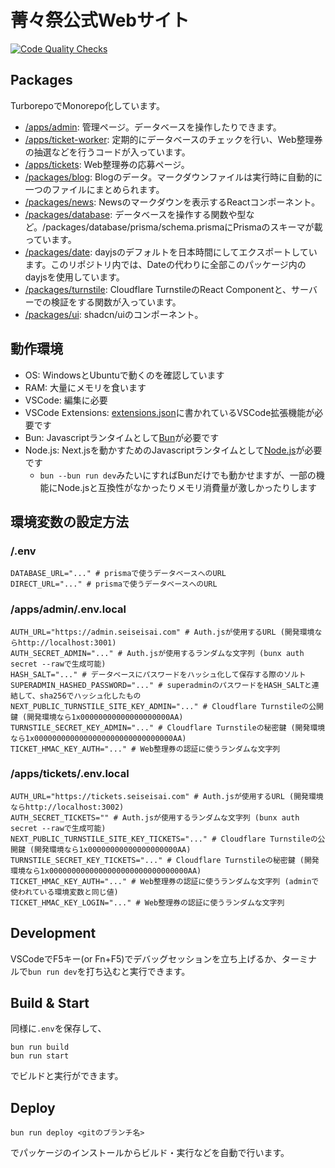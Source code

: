 # 菁々祭公式Webサイト

[![Code Quality Checks](https://github.com/2025seiseisai/seiseisai-admin/actions/workflows/check.yml/badge.svg?branch=main)](https://github.com/2025seiseisai/seiseisai-admin/actions/workflows/check.yml)

## Packages

TurborepoでMonorepo化しています。

- [/apps/admin](./apps/admin): 管理ページ。データベースを操作したりできます。
- [/apps/ticket-worker](./apps/ticket-worker): 定期的にデータベースのチェックを行い、Web整理券の抽選などを行うコードが入っています。
- [/apps/tickets](./apps/tickets): Web整理券の応募ページ。
- [/packages/blog](./packages/blog): Blogのデータ。マークダウンファイルは実行時に自動的に一つのファイルにまとめられます。
- [/packages/news](./packages/news): Newsのマークダウンを表示するReactコンポーネント。
- [/packages/database](./packages/database): データベースを操作する関数や型など。/packages/database/prisma/schema.prismaにPrismaのスキーマが載っています。
- [/packages/date](./packages/date): dayjsのデフォルトを日本時間にしてエクスポートしています。このリポジトリ内では、Dateの代わりに全部このパッケージ内のdayjsを使用しています。
- [/packages/turnstile](./packages/turnstile): Cloudflare TurnstileのReact Componentと、サーバーでの検証をする関数が入っています。
- [/packages/ui](./packages/ui): shadcn/uiのコンポーネント。

## 動作環境

- OS: WindowsとUbuntuで動くのを確認しています
- RAM: 大量にメモリを食います
- VSCode: 編集に必要
- VSCode Extensions: [extensions.json](./.vscode/extensions.json)に書かれているVSCode拡張機能が必要です
- Bun: Javascriptランタイムとして[Bun](https://bun.com/)が必要です
- Node.js: Next.jsを動かすためのJavascriptランタイムとして[Node.js](https://nodejs.org/ja/)が必要です
    - `bun --bun run dev`みたいにすればBunだけでも動かせますが、一部の機能にNode.jsと互換性がなかったりメモリ消費量が激しかったりします

## 環境変数の設定方法

### /.env

```shell
DATABASE_URL="..." # prismaで使うデータベースへのURL
DIRECT_URL="..." # prismaで使うデータベースへのURL
```

### /apps/admin/.env.local

```shell
AUTH_URL="https://admin.seiseisai.com" # Auth.jsが使用するURL (開発環境ならhttp://localhost:3001)
AUTH_SECRET_ADMIN="..." # Auth.jsが使用するランダムな文字列 (bunx auth secret --rawで生成可能)
HASH_SALT="..." # データベースにパスワードをハッシュ化して保存する際のソルト
SUPERADMIN_HASHED_PASSWORD="..." # superadminのパスワードをHASH_SALTと連結して、sha256でハッシュ化したもの
NEXT_PUBLIC_TURNSTILE_SITE_KEY_ADMIN="..." # Cloudflare Turnstileの公開鍵 (開発環境なら1x00000000000000000000AA)
TURNSTILE_SECRET_KEY_ADMIN="..." # Cloudflare Turnstileの秘密鍵 (開発環境なら1x0000000000000000000000000000000AA)
TICKET_HMAC_KEY_AUTH="..." # Web整理券の認証に使うランダムな文字列
```

### /apps/tickets/.env.local

```shell
AUTH_URL="https://tickets.seiseisai.com" # Auth.jsが使用するURL (開発環境ならhttp://localhost:3002)
AUTH_SECRET_TICKETS="" # Auth.jsが使用するランダムな文字列 (bunx auth secret --rawで生成可能)
NEXT_PUBLIC_TURNSTILE_SITE_KEY_TICKETS="..." # Cloudflare Turnstileの公開鍵 (開発環境なら1x00000000000000000000AA)
TURNSTILE_SECRET_KEY_TICKETS="..." # Cloudflare Turnstileの秘密鍵 (開発環境なら1x0000000000000000000000000000000AA)
TICKET_HMAC_KEY_AUTH="..." # Web整理券の認証に使うランダムな文字列 (adminで使われている環境変数と同じ値)
TICKET_HMAC_KEY_LOGIN="..." # Web整理券の認証に使うランダムな文字列
```

## Development

VSCodeでF5キー(or Fn+F5)でデバッグセッションを立ち上げるか、ターミナルで`bun run dev`を打ち込むと実行できます。

## Build & Start

同様に`.env`を保存して、

```shell
bun run build
bun run start
```

でビルドと実行ができます。

## Deploy

```shell
bun run deploy <gitのブランチ名>
```

でパッケージのインストールからビルド・実行などを自動で行います。
